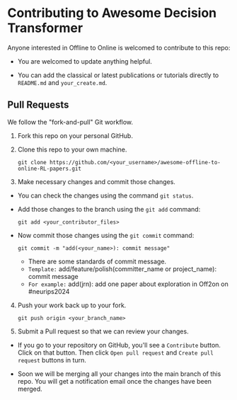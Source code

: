 # Contributing to Awesome Decision Transformer

Anyone interested in Offline to Online is welcomed to contribute to this repo:

- You are welcomed to update anything helpful.

- You can add the classical or latest publications or tutorials directly to `README.md` and `your_create.md`.


## Pull Requests

We follow the "fork-and-pull" Git workflow.

1. Fork this repo on your personal GitHub.

2. Clone this repo to your own machine.
    ```
    git clone https://github.com/<your_username>/awesome-offline-to-online-RL-papers.git
    ```

3. Make necessary changes and commit those changes.
    
- You can check the changes using the command `git status`.

- Add those changes to the branch using the `git add` command:
    ```
    git add <your_contributor_files>
    ```
- Now commit those changes using the `git commit` command:
    ```
    git commit -m "add(<your_name>): commit message"
    ```
    * There are some standards of commit message.
    * `Template:` add/feature/polish(committer_name or project_name): commit message
    * `For example:` add(jrn): add one paper about exploration in Off2on on #neurips2024


4. Push your work back up to your fork.
    ```
    git push origin <your_branch_name>
    ```

5. Submit a Pull request so that we can review your changes.

- If you go to your repository on GitHub, you'll see a `Contribute` button. Click on that button. Then click `Open pull request` and `Create pull request` buttons in turn.

- Soon we will be merging all your changes into the main branch of this repo. You will get a notification email once the changes have been merged.
